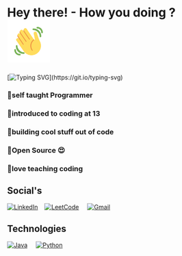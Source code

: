 
# Hey there! - How  you doing ?  <br> <img height=100  src="https://github.com/samitkapoor/samitkapoor/blob/main/assets/images/wave-animation.gif"/> 


[![Typing SVG](https://readme-typing-svg.herokuapp.com?font=Noto+Sans&size=30&duration=3000&pause=5&color=F7441A&width=435&lines=I+write+Code....;write+more+code...;build+more+stuff....)](https://git.io/typing-svg)


### 🎈self taught Programmer 
### 🎈introduced to coding  at 13
### 🎈building cool stuff out of code
### 🎈Open Source 😍 
### 🎈love teaching  coding  

## Social's


[![LinkedIn](https://img.shields.io/badge/LinkedIn-0077B5?style=for-the-badge&logo=linkedin&logoColor=white)](https://www.linkedin.com/in/pratap-divyansh/)&nbsp; &nbsp;
[![LeetCode](https://img.shields.io/badge/-LeetCode-FFA116?style=for-the-badge&logo=LeetCode&logoColor=black)](https://leetcode.com/dev-divyansh/) &nbsp; &nbsp;
[![Gmail](https://img.shields.io/badge/Gmail-D14836?style=for-the-badge&logo=gmail&logoColor=white)](https://mail.google.com/mail/u/0/?fs=1&to=1729divyansh@gmail.com&tf=cm)


##  Technologies
[![Java](https://img.shields.io/badge/Java-ED8B00?style=for-the-badge&logo=java&logoColor=white)](https://github.com/dev-divyansh) &nbsp; &nbsp;
[![Python](https://img.shields.io/badge/Python-FF0000?style=for-the-badge&logo=python&logoColor=white)](https://github.com/dev-divyansh) &nbsp; &nbsp;


